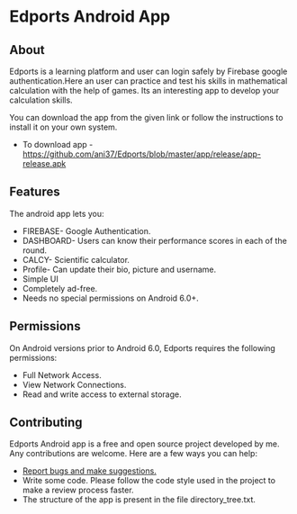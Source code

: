 # Edports Android App

## About

Edports is a learning platform and user can login safely by Firebase google authentication.Here an user can practice and test his skills in mathematical calculation with the help of games. Its an interesting app to develop your calculation skills.

You can download the app from the given link or follow the instructions to install it on your own system.
- To download app -https://github.com/ani37/Edports/blob/master/app/release/app-release.apk


## Features

The android app lets you:

- FIREBASE- Google Authentication.
- DASHBOARD- Users can know their performance scores in each of the round.
- CALCY- Scientific calculator.
- Profile- Can update their bio, picture and username.
- Simple UI
- Completely ad-free.
- Needs no special permissions on Android 6.0+.


## Permissions

On Android versions prior to Android 6.0, Edports requires the following permissions:
- Full Network Access.
- View Network Connections.
- Read and write access to external storage.

## Contributing

Edports Android app is a free and open source project developed by me. Any contributions are welcome. Here are a few ways you can help:
 * [Report bugs and make suggestions.](https://github.com/ani37/edports/issues)
 * Write some code. Please follow the code style used in the project to make a review process faster.
 * The structure of the app is present in the file directory_tree.txt.

